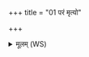 +++
title = "01 परं मृत्यो"

+++
<details><summary>मूलम् (WS)</summary>

परं मृत्यो अनु परेहि पन्थां यस्त एष इतरो देवयानात् ।  
चक्षुष्मते शृण्वते ते ब्रवीमीहेमे वीरा बहवो भवन्तु ॥ १ ॥
</details>